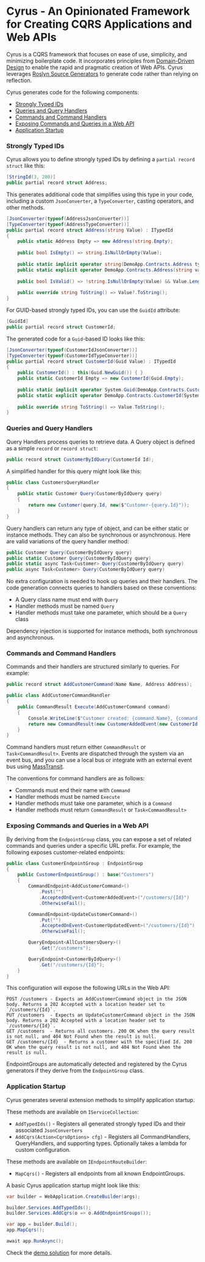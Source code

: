 
# Cyrus - An Opinionated Framework for Creating CQRS Applications and Web APIs

Cyrus is a CQRS framework that focuses on ease of use, simplicity, and minimizing boilerplate code. It incorporates principles from [Domain-Driven Design](https://en.wikipedia.org/wiki/Domain-driven_design) to enable the rapid and pragmatic creation of Web APIs. Cyrus leverages [Roslyn Source Generators](https://github.com/dotnet/roslyn/blob/main/docs/features/incremental-generators.cookbook.md) to generate code rather than relying on reflection.

Cyrus generates code for the following components:

- [Strongly Typed IDs](#strongly-typed-ids)
- [Queries and Query Handlers](#queries-and-query-handlers)
- [Commands and Command Handlers](#commands-and-command-handlers)
- [Exposing Commands and Queries in a Web API](#exposing-commands-and-queries-in-a-web-api)
- [Application Startup](#application-startup)

### Strongly Typed IDs

Cyrus allows you to define strongly typed IDs by defining a `partial record struct` like this:

```csharp
[StringId(3, 200)]
public partial record struct Address;
```

This generates additional code that simplifies using this type in your code, including a custom `JsonConverter`, a `TypeConverter`, casting operators, and other methods.

```csharp
[JsonConverter(typeof(AddressJsonConverter))]
[TypeConverter(typeof(AddressTypeConverter))]
public partial record struct Address(string Value) : ITypedId
{
    public static Address Empty => new Address(string.Empty);
    
    public bool IsEmpty() => string.IsNullOrEmpty(Value);
    
    public static implicit operator string(DemoApp.Contracts.Address typedId) => typedId.Value;
    public static explicit operator DemoApp.Contracts.Address(string value) => new(value);
    
    public bool IsValid() => !string.IsNullOrEmpty(Value) && Value.Length >= 3 && Value.Length <= 200;
    
    public override string ToString() => Value?.ToString();
}
```

For GUID-based strongly typed IDs, you can use the `GuidId` attribute:

```csharp
[GuidId]
public partial record struct CustomerId;
```

The generated code for a `Guid`-based ID looks like this:

```csharp
[JsonConverter(typeof(CustomerIdJsonConverter))]
[TypeConverter(typeof(CustomerIdTypeConverter))]
public partial record struct CustomerId(Guid Value) : ITypedId
{
    public CustomerId() : this(Guid.NewGuid()) { }
    public static CustomerId Empty => new CustomerId(Guid.Empty);
    
    public static implicit operator System.Guid(DemoApp.Contracts.CustomerId typedId) => typedId.Value;
    public static explicit operator DemoApp.Contracts.CustomerId(System.Guid value) => new(value);
    
    public override string ToString() => Value.ToString();
}
```

### Queries and Query Handlers

Query Handlers process queries to retrieve data. A Query object is defined as a simple `record` or `record struct`:

```csharp
public record struct CustomerByIdQuery(CustomerId Id);
```

A simplified handler for this query might look like this:

```csharp
public class CustomersQueryHandler
{
    public static Customer Query(CustomerByIdQuery query)
    {
        return new Customer(query.Id, new($"Customer-{query.Id}"));
    }
}
```

Query handlers can return any type of object, and can be either static or instance methods. They can also be synchronous or asynchronous. Here are valid variations of the query handler method:

```csharp
public Customer Query(CustomerByIdQuery query)
public static Customer Query(CustomerByIdQuery query)
public static async Task<Customer> Query(CustomerByIdQuery query)
public async Task<Customer> Query(CustomerByIdQuery query)
```

No extra configuration is needed to hook up queries and their handlers. The code generation connects queries to handlers based on these conventions:

- A Query class name must end with `Query`
- Handler methods must be named `Query`
- Handler methods must take one parameter, which should be a `Query` class

Dependency injection is supported for instance methods, both synchronous and asynchronous.

### Commands and Command Handlers

Commands and their handlers are structured similarly to queries. For example:

```csharp
public record struct AddCustomerCommand(Name Name, Address Address);

public class AddCustomerCommandHandler
{
    public CommandResult Execute(AddCustomerCommand command)
    {
        Console.WriteLine($"Customer created: {command.Name}, {command.Address}");
        return new CommandResult(new CustomerAddedEvent(new CustomerId(), command.Name, command.Address));
    }
}
```

Command handlers must return either `CommandResult` or `Task<CommandResult>`. Events are dispatched through the system via an event bus, and you can use a local bus or integrate with an external event bus using [MassTransit](https://masstransit.io/).

The conventions for command handlers are as follows:

- Commands must end their name with `Command`
- Handler methods must be named `Execute`
- Handler methods must take one parameter, which is a `Command`
- Handler methods must return `CommandResult` or `Task<CommandResult>`

### Exposing Commands and Queries in a Web API

By deriving from the `EndpointGroup` class, you can expose a set of related commands and queries under a specific URL prefix. For example, the following exposes customer-related endpoints:

```csharp
public class CustomerEndpointGroup : EndpointGroup
{
    public CustomerEndpointGroup() : base("Customers")
    {
        CommandEndpoint<AddCustomerCommand>()
            .Post("")
            .AcceptedOnEvent<CustomerAddedEvent>("/customers/{Id}")
            .OtherwiseFail();

        CommandEndpoint<UpdateCustomerCommand>()
            .Put("")
            .AcceptedOnEvent<CustomerUpdatedEvent>("/customers/{Id}")
            .OtherwiseFail();

        QueryEndpoint<AllCustomersQuery>()
            .Get("/customers");

        QueryEndpoint<CustomerByIdQuery>()
            .Get("/customers/{Id}");
    }
}
```

This configuration will expose the following URLs in the Web API:

```
POST /customers - Expects an AddCustomerCommand object in the JSON body. Returns a 202 Accepted with a location header set to `/customers/{Id}`.
PUT /customers  - Expects an UpdateCustomerCommand object in the JSON body. Returns a 202 Accepted with a location header set to `/customers/{Id}`.
GET /customers  - Returns all customers. 200 OK when the query result is not null, and 404 Not Found when the result is null.
GET /customers/{Id}  - Returns a customer with the specified Id. 200 OK when the query result is not null, and 404 Not Found when the result is null.
```

EndpointGroups are automatically detected and registered by the Cyrus generators if they derive from the `EndpointGroup` class.

### Application Startup

Cyrus generates several extension methods to simplify application startup.

These methods are available on `IServiceCollection`:

- `AddTypedIds()` - Registers all generated strongly typed IDs and their associated `JsonConverters`
- `AddCqrs(Action<CqrsOptions> cfg)` - Registers all CommandHandlers, QueryHandlers, and supporting types. Optionally takes a lambda for custom configuration.

These methods are available on `IEndpointRouteBuilder`:

- `MapCqrs()` - Registers all endpoints from all known EndpointGroups.

A basic Cyrus application startup might look like this:

```csharp
var builder = WebApplication.CreateBuilder(args);

builder.Services.AddTypedIds();
builder.Services.AddCqrs(o => o.AddEndpointGroups());

var app = builder.Build();
app.MapCqrs();

await app.RunAsync();
```

Check the [demo solution](https://github.com/thuijer/CqrsGen/blob/master/) for more details.